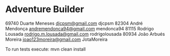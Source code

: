 # Adventure Builder
69740 Duarte Meneses djcpsm@gmail.com djcpsm
82304 André Mendonça andremendonca94@gmail.com mendonca94
81115 Rodrigo Lousada rodrigo.m.lousada@gmail.com rodrigolousada
80934 João Arbués Moreira joao123moreira@gmail.com JotaMoreira

To run tests execute: mvn clean install
 
